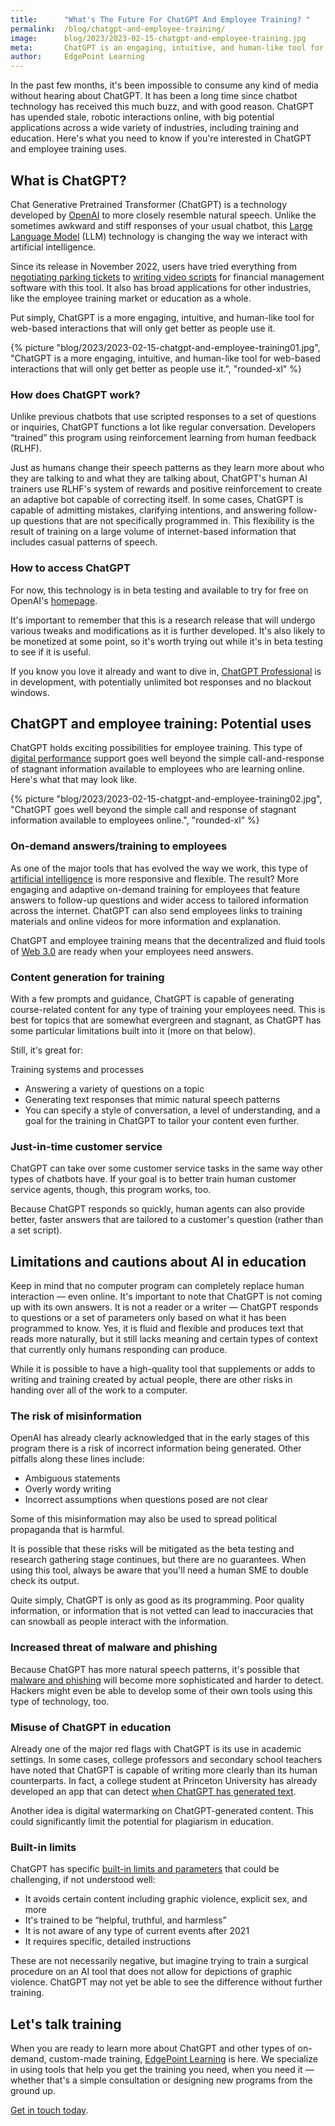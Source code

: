 ```yaml
---
title:      "What's The Future For ChatGPT And Employee Training? "
permalink:  /blog/chatgpt-and-employee-training/
image:      blog/2023/2023-02-15-chatgpt-and-employee-training.jpg
meta:       ChatGPT is an engaging, intuitive, and human-like tool for web-based interactions that could transform how we consume and create employee training. Here's how. 
author:     EdgePoint Learning
---
```


In the past few months, it's been impossible to consume any kind of media without hearing  about ChatGPT. It has been a long time since chatbot technology has received this much buzz, and with good reason. ChatGPT has upended stale, robotic interactions online, with big potential applications across a wide variety of industries, including training and education. Here's what you need to know if you're interested in ChatGPT and employee training uses.

## What is ChatGPT? 

Chat Generative Pretrained Transformer (ChatGPT) is a technology developed by [OpenAI](https://openai.com/) to more closely resemble natural speech. Unlike the sometimes awkward and stiff responses of your usual chatbot, this [Large Language Model](https://techcrunch.com/2022/04/28/the-emerging-types-of-language-models-and-why-they-matter/) (LLM) technology  is changing the way we interact with artificial intelligence. 

Since its release in November 2022, users have tried everything from [negotiating parking tickets](https://www.cnet.com/tech/computing/the-five-best-uses-so-far-for-chatgpts-ai-chatbot/) to [writing video scripts](https://youtu.be/_eHjifELI-k) for financial management software with this tool. It also has broad applications for other industries, like the employee training market or education as a whole. 

Put simply, ChatGPT is a more engaging, intuitive, and human-like tool for web-based interactions that will only get better as people use it.


{% picture "blog/2023/2023-02-15-chatgpt-and-employee-training01.jpg", "ChatGPT is a more engaging, intuitive, and human-like tool for web-based interactions that will only get better as people use it.", "rounded-xl" %}



### How does ChatGPT work?

Unlike previous chatbots that use scripted responses to a set of questions or inquiries, ChatGPT functions a lot like regular conversation. Developers “trained” this program using reinforcement learning from human feedback (RLHF). 

Just as humans change their speech patterns as they learn more about who they are talking to and what they are talking about, ChatGPT's human AI trainers use RLHF's system of rewards and positive reinforcement to create an adaptive bot capable of correcting itself. In some cases, ChatGPT is capable of admitting mistakes, clarifying intentions, and answering follow-up questions that are not specifically programmed in. This flexibility is the result of training on a large volume of internet-based information that includes casual patterns of speech.

### How to access ChatGPT

For now, this technology is in beta testing and available to try for free on OpenAI's [homepage](https://openai.com/).

It's important to remember that this is a research release that will undergo various tweaks and modifications as it is further developed. It's also likely to be monetized at some point, so it's worth trying out while it's in beta testing to see if it is useful. 

If you know you love it already and want to dive in, [ChatGPT Professional](https://docs.google.com/forms/d/e/1FAIpQLSfCVqahRmA5OxQXbRlnSm531fTd8QBdUCwZag7mI9mrlOOIaw/viewform) is in development, with potentially unlimited bot responses and no blackout windows.

## ChatGPT and employee training: Potential uses 

ChatGPT holds exciting possibilities for employee training. This type of [digital performance](/blog/digital-performance-support/) support goes well beyond the simple call-and-response of stagnant information available to employees who are learning online. Here's what that may look like. 



{% picture "blog/2023/2023-02-15-chatgpt-and-employee-training02.jpg", "ChatGPT goes well beyond the simple call and response of stagnant information available to employees online.", "rounded-xl" %}



### On-demand answers/training to employees

As one of the major tools that has evolved the way we work, this type of [artificial intelligence](/blog/industry-4-0/) is more responsive and flexible. The result? More engaging and adaptive on-demand training for employees that feature answers to follow-up questions and wider access to tailored information across the internet. ChatGPT can also send employees links to training materials and online videos for more information and explanation.

ChatGPT and employee training means that the decentralized and fluid tools of [Web 3.0](/blog/web3-metaverse-employee-training/) are ready when your employees need answers.

### Content generation for training

With a few prompts and guidance, ChatGPT is capable of generating course-related content for any type of training your employees need. This is best for topics that are somewhat evergreen and stagnant, as ChatGPT has some particular limitations built into it (more on that below).

Still, it's great for:

Training systems and processes

* Answering a variety of questions on a topic
* Generating text responses that mimic natural speech patterns
* You can specify a style of conversation, a level of understanding, and a goal for the training in ChatGPT to tailor your content even further.

### Just-in-time customer service

ChatGPT can take over some customer service tasks in the same way other types of chatbots have. If your goal is to better train human customer service agents, though, this program works, too. 

Because ChatGPT responds so quickly, human agents can also provide better, faster answers that are tailored to a customer's question (rather than a set script).

## Limitations and cautions about AI in education 

Keep in mind that no computer program can completely replace human interaction — even online. It's important to note that ChatGPT is not coming up with its own answers. It is not a reader or a writer — ChatGPT responds to questions or a set of parameters only based on what it  has been programmed to know. Yes, it is fluid and flexible and produces text that reads more naturally, but it still lacks meaning and certain types of context that currently only humans responding can produce.

While it is possible to have a high-quality tool that supplements or adds to writing and training created by actual people, there are other risks in handing over all of the work to a computer.

### The risk of misinformation

OpenAI has already clearly acknowledged that in the early stages of this program there is a risk of incorrect information being generated. Other pitfalls along these lines include:

* Ambiguous statements
* Overly wordy writing
* Incorrect assumptions when questions posed are not clear

Some of this misinformation may also be used to spread political propaganda that is harmful.

It is possible that these risks will be mitigated as the beta testing and research gathering stage continues, but there are no guarantees. When using this tool, always be aware that you'll need a human SME to double check its output. 

Quite simply, ChatGPT is only as good as its programming. Poor quality information, or information that is not vetted can lead to inaccuracies that can snowball as people interact with the information.

### Increased threat of malware and phishing

Because ChatGPT has more natural speech patterns, it's possible that [malware and phishing](https://www.bloomberg.com/news/articles/2023-01-11/chatgpt-poses-propaganda-and-hacking-risks-researchers-say#xj4y7vzkg) will become more sophisticated and harder to detect. Hackers might even be able to develop some of their own tools using this type of technology, too. 

### Misuse of ChatGPT in education

Already one of the major red flags with ChatGPT is its use in academic settings. In some cases, college professors and secondary school teachers have noted that ChatGPT is capable of writing more clearly than its human counterparts. In fact, a college student at Princeton University has already developed an app that can detect [when ChatGPT has generated text](https://www.npr.org/2023/01/09/1147549845/gptzero-ai-chatgpt-edward-tian-plagiarism). 

Another idea is digital watermarking on ChatGPT-generated content. This could significantly limit the potential for plagiarism in education.

### Built-in limits

ChatGPT has specific [built-in limits and parameters](https://www.searchenginejournal.com/chatgpt-for-content-and-seo/473823/#close) that could be challenging, if not understood well: 

* It avoids certain content including graphic violence, explicit sex, and more
* It's trained to be “helpful, truthful, and harmless”
* It is not aware of any type of current events after 2021
* It requires specific, detailed instructions

These are not necessarily negative, but imagine trying to train a surgical procedure on an AI tool that does not allow for depictions of graphic violence. ChatGPT may not yet be able to see the difference without further training.

## Let's talk training

When you are ready to learn more about ChatGPT and other types of on-demand, custom-made training, [EdgePoint Learning](https://www.edgepointlearning.com/) is here. We specialize in using tools that help you get the training you need, when you need it — whether that's a simple consultation or designing new programs from the ground up.

[Get in touch today](/contact/).

